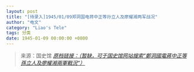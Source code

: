```yaml
---
layout: post
title: "[待录入]1945/01/09郑洞国电蒋中正等孙立人及廖耀湘两军战况"
author: "电文"
category: "Liao's Tele"
tags: 分类
date: 1945-01-09 00:00:00 +0800
---
```

> 来源：国史馆 [*原档链接：（暂缺，可于国史馆网站搜索“鄭洞國電蔣中正等孫立人及廖耀湘兩軍戰況“）*]()
